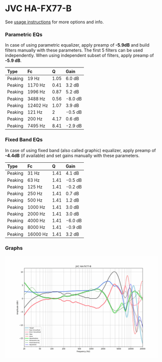 # JVC HA-FX77-B
See [usage instructions](https://github.com/jaakkopasanen/AutoEq#usage) for more options and info.

### Parametric EQs
In case of using parametric equalizer, apply preamp of **-5.9dB** and build filters manually
with these parameters. The first 5 filters can be used independently.
When using independent subset of filters, apply preamp of **-5.9 dB**.

| Type    | Fc       |    Q | Gain    |
|:--------|:---------|:-----|:--------|
| Peaking | 19 Hz    | 1.05 | 6.0 dB  |
| Peaking | 1170 Hz  | 0.41 | 3.2 dB  |
| Peaking | 1996 Hz  | 0.87 | 5.2 dB  |
| Peaking | 3488 Hz  | 0.56 | -8.0 dB |
| Peaking | 12402 Hz | 1.07 | 3.9 dB  |
| Peaking | 121 Hz   | 2    | -0.5 dB |
| Peaking | 200 Hz   | 4.17 | 0.6 dB  |
| Peaking | 7495 Hz  | 8.41 | -2.9 dB |

### Fixed Band EQs
In case of using fixed band (also called graphic) equalizer, apply preamp of **-4.4dB**
(if available) and set gains manually with these parameters.

| Type    | Fc       |    Q | Gain    |
|:--------|:---------|:-----|:--------|
| Peaking | 31 Hz    | 1.41 | 4.1 dB  |
| Peaking | 63 Hz    | 1.41 | -0.5 dB |
| Peaking | 125 Hz   | 1.41 | -0.2 dB |
| Peaking | 250 Hz   | 1.41 | 0.7 dB  |
| Peaking | 500 Hz   | 1.41 | 1.2 dB  |
| Peaking | 1000 Hz  | 1.41 | 3.0 dB  |
| Peaking | 2000 Hz  | 1.41 | 3.0 dB  |
| Peaking | 4000 Hz  | 1.41 | -6.0 dB |
| Peaking | 8000 Hz  | 1.41 | -0.9 dB |
| Peaking | 16000 Hz | 1.41 | 3.2 dB  |

### Graphs
![](./JVC%20HA-FX77-B.png)